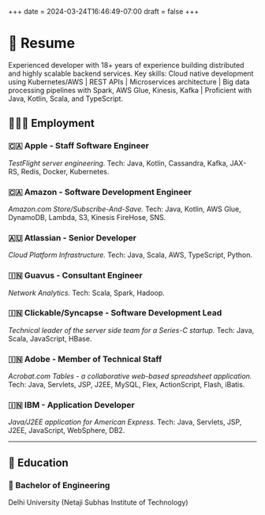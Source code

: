 +++
date = 2024-03-24T16:46:49-07:00
draft = false
+++

# 📝 Resume

Experienced developer with 18+ years of experience building distributed and highly scalable backend services. Key skills: Cloud native development using Kubernetes/AWS | REST APIs | Microservices architecture | Big data processing pipelines with Spark, AWS Glue, Kinesis, Kafka | Proficient with Java, Kotlin, Scala, and TypeScript.

## 🧑🏻‍💻 Employment

### 🇨🇦 Apple - Staff Software Engineer  

_TestFlight server engineering._
Tech: Java, Kotlin, Cassandra, Kafka, JAX-RS, Redis, Docker, Kubernetes.

### 🇨🇦 Amazon - Software Development Engineer

_Amazon.com Store/Subscribe-And-Save._
Tech: Java, Kotlin, AWS Glue, DynamoDB, Lambda, S3, Kinesis FireHose, SNS.

### 🇦🇺 Atlassian - Senior Developer

_Cloud Platform Infrastructure._
Tech: Java, Scala, AWS, TypeScript, Python.

### 🇮🇳 Guavus - Consultant Engineer
_Network Analytics._
Tech: Scala, Spark, Hadoop.

### 🇮🇳 Clickable/Syncapse - Software Development Lead
_Technical leader of the server side team for a Series-C startup._
Tech: Java, Scala, JavaScript, HBase.

### 🇮🇳 Adobe - Member of Technical Staff
_Acrobat.com Tables - a collaborative web-based spreadsheet application._
Tech: Java, Servlets, JSP, J2EE, MySQL, Flex, ActionScript, Flash, iBatis.

### 🇮🇳 IBM - Application Developer

_Java/J2EE application for American Express._
Tech: Java, Servlets, JSP, J2EE, JavaScript, WebSphere, DB2. 

----------

## 📜 Education

### 🏫 Bachelor of Engineering

Delhi University (Netaji Subhas Institute of Technology)
